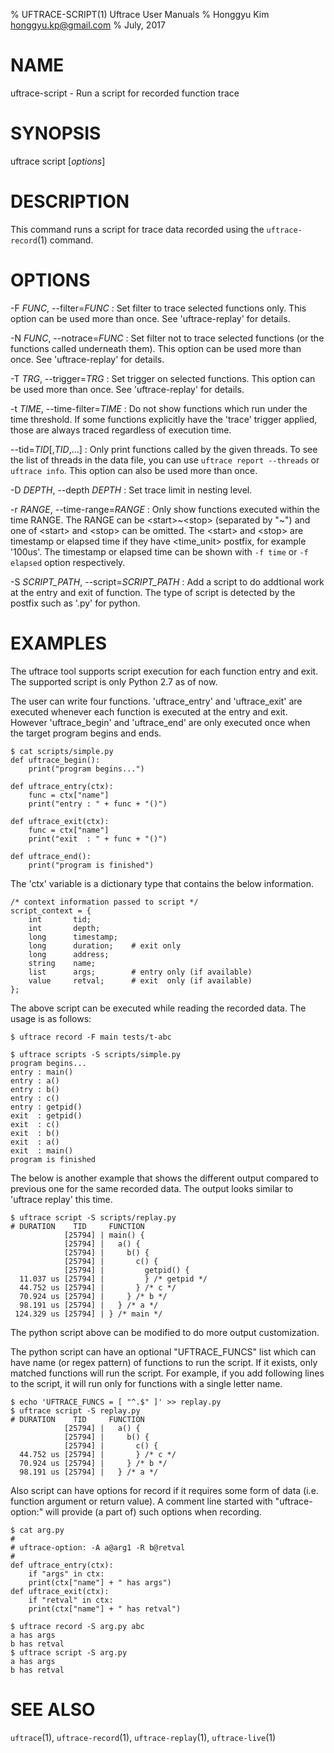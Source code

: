 % UFTRACE-SCRIPT(1) Uftrace User Manuals
% Honggyu Kim <honggyu.kp@gmail.com>
% July, 2017

NAME
====
uftrace-script - Run a script for recorded function trace


SYNOPSIS
========
uftrace script [*options*]


DESCRIPTION
===========
This command runs a script for trace data recorded using the `uftrace-record`(1) command.


OPTIONS
=======
-F *FUNC*, \--filter=*FUNC*
:   Set filter to trace selected functions only.  This option can be used more than once.  See 'uftrace-replay' for details.

-N *FUNC*, \--notrace=*FUNC*
:   Set filter not to trace selected functions (or the functions called underneath them).  This option can be used more than once.  See 'uftrace-replay' for details.

-T *TRG*, \--trigger=*TRG*
:   Set trigger on selected functions.  This option can be used more than once.  See 'uftrace-replay' for details.

-t *TIME*, \--time-filter=*TIME*
:   Do not show functions which run under the time threshold.  If some functions explicitly have the 'trace' trigger applied, those are always traced regardless of execution time.

\--tid=*TID*[,*TID*,...]
:   Only print functions called by the given threads.  To see the list of threads in the data file, you can use `uftrace report --threads` or `uftrace info`.  This option can also be used more than once.

-D *DEPTH*, \--depth *DEPTH*
:   Set trace limit in nesting level.

-r *RANGE*, \--time-range=*RANGE*
:   Only show functions executed within the time RANGE.  The RANGE can be \<start\>~\<stop\> (separated by "~") and one of \<start\> and \<stop\> can be omitted.  The \<start\> and \<stop\> are timestamp or elapsed time if they have \<time_unit\> postfix, for example '100us'.  The timestamp or elapsed time can be shown with `-f time` or `-f elapsed` option respectively.

-S *SCRIPT_PATH*, \--script=*SCRIPT_PATH*
:   Add a script to do addtional work at the entry and exit of function.  The type of script is detected by the postfix such as '.py' for python.


EXAMPLES
========
The uftrace tool supports script execution for each function entry and exit.  The supported script is only Python 2.7 as of now.

The user can write four functions. 'uftrace_entry' and 'uftrace_exit' are executed whenever each function is executed at the entry and exit.  However 'uftrace_begin' and 'uftrace_end' are only executed once when the target program begins and ends.

    $ cat scripts/simple.py
    def uftrace_begin():
        print("program begins...")

    def uftrace_entry(ctx):
        func = ctx["name"]
        print("entry : " + func + "()")

    def uftrace_exit(ctx):
        func = ctx["name"]
        print("exit  : " + func + "()")

    def uftrace_end():
        print("program is finished")

The 'ctx' variable is a dictionary type that contains the below information.

    /* context information passed to script */
    script_context = {
        int       tid;
        int       depth;
        long      timestamp;
        long      duration;    # exit only
        long      address;
        string    name;
        list      args;        # entry only (if available)
        value     retval;      # exit  only (if available)
    };

The above script can be executed while reading the recorded data.  The usage is as follows:

    $ uftrace record -F main tests/t-abc

    $ uftrace scripts -S scripts/simple.py
    program begins...
    entry : main()
    entry : a()
    entry : b()
    entry : c()
    entry : getpid()
    exit  : getpid()
    exit  : c()
    exit  : b()
    exit  : a()
    exit  : main()
    program is finished

The below is another example that shows the different output compared to previous one for the same recorded data.  The output looks similar to 'uftrace replay' this time.

    $ uftrace script -S scripts/replay.py
    # DURATION    TID     FUNCTION
                [25794] | main() {
                [25794] |   a() {
                [25794] |     b() {
                [25794] |       c() {
                [25794] |         getpid() {
      11.037 us [25794] |         } /* getpid */
      44.752 us [25794] |       } /* c */
      70.924 us [25794] |     } /* b */
      98.191 us [25794] |   } /* a */
     124.329 us [25794] | } /* main */

The python script above can be modified to do more output customization.

The python script can have an optional "UFTRACE_FUNCS" list which can have name (or regex pattern) of functions to run the script.  If it exists, only matched functions will run the script.  For example, if you add following lines to the script, it will run only for functions with a single letter name.

    $ echo 'UFTRACE_FUNCS = [ "^.$" ]' >> replay.py
    $ uftrace script -S replay.py
    # DURATION    TID     FUNCTION
                [25794] |   a() {
                [25794] |     b() {
                [25794] |       c() {
      44.752 us [25794] |       } /* c */
      70.924 us [25794] |     } /* b */
      98.191 us [25794] |   } /* a */

Also script can have options for record if it requires some form of data (i.e. function argument or return value).  A comment line started with "uftrace-option:" will provide (a part of) such options when recording.

    $ cat arg.py
    #
    # uftrace-option: -A a@arg1 -R b@retval
    #
    def uftrace_entry(ctx):
        if "args" in ctx:
	    print(ctx["name"] + " has args")
    def uftrace_exit(ctx):
        if "retval" in ctx:
	    print(ctx["name"] + " has retval")

    $ uftrace record -S arg.py abc
    a has args
    b has retval
    $ uftrace script -S arg.py
    a has args
    b has retval
    

SEE ALSO
========
`uftrace`(1), `uftrace-record`(1), `uftrace-replay`(1), `uftrace-live`(1)
